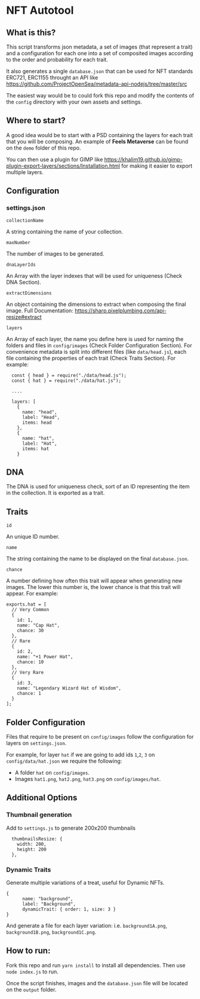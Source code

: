 # NFT Autotool

## What is this?

This script transforms json metadata, a set of images (that represent a trait) and a configuration for each one into a set of composited images according to the order and probability for each trait. 

It also generates a single ``database.json`` that can be used for NFT standards ERC721, ERC1155 throught an API like https://github.com/ProjectOpenSea/metadata-api-nodejs/tree/master/src

The easiest way would be to could fork this repo and modify the contents of the ``config`` directory with your own assets and settings. 

## Where to start?

A good idea would be to start with a PSD containing the layers for each trait that you will be composing. An example of **Feels Metaverse** can be found on the ``demo`` folder of this repo. 

You can then use a plugin for GIMP like https://khalim19.github.io/gimp-plugin-export-layers/sections/Installation.html for making it easier to export multiple layers.

## Configuration

### settings.json

``collectionName``

A string containing the name of your collection.

``maxNumber``

The number of images to be generated.

``dnaLayerIds``

An Array with the layer indexes that will be used for uniqueness (Check DNA Section).

``extractDimensions``

An object containing the dimensions to extract when composing the final image. Full Documentation: https://sharp.pixelplumbing.com/api-resize#extract

``layers``

An Array of each layer, the name you define here is used for naming the folders and files in `config/images` (Check Folder Configuration Section). For convenience metadata is split into different files (like `data/head.js`), each file containing the properties of each trait (Check Traits Section). For example:

```
  const { head } = require("./data/head.js");
  const { hat } = require("./data/hat.js");
  
  ....
    
  layers: [
    {
      name: "head",
      label: "Head",
      items: head
    },
    {
      name: "hat",
      label: "Hat",
      items: hat
    }
```

## DNA

The DNA is used for uniqueness check, sort of an ID representing the item in the collection. It is exported as a trait.

## Traits

``id``

An unique ID number.

``name``

The string containing the name to be displayed on the final ``database.json``.

``chance``

A number defining how often this trait will appear when generating new images. The lower this number is, the lower chance is that this trait will appear. For example:

```
exports.hat = [
  // Very Common
  {
    id: 1,
    name: "Cap Hat",
    chance: 30
  },
  // Rare
  {
    id: 2,
    name: "+1 Power Hat",
    chance: 10
  },
  // Very Rare
  {
    id: 3,
    name: "Legendary Wizard Hat of Wisdom",
    chance: 1
  }
];
```

## Folder Configuration

Files that require to be present on ``config/images`` follow the configuration for layers on ``settings.json``.

For example, for layer ``hat`` if we are going to add ids ``1``,``2``, ``3`` on ``config/data/hat.json`` we require the following:

- A folder `hat` on ``config/images``.
- Images ``hat1.png``, ``hat2.png``, ``hat3.png`` on ``config/images/hat``.

## Additional Options

### Thumbnail generation

Add to `settings.js` to generate 200x200 thumbnails

```
  thumbnailsResize: {
    width: 200,
    height: 200
  },
```

### Dynamic Traits

Generate multiple variations of a treat, useful for Dynamic NFTs.

```
{
      name: "background",
      label: "Background",
      dynamicTrait: { order: 1, size: 3 }
}
```
And generate a file for each layer variation: i.e. `background1A.png`, `background1B.png`, `background1C.png`.

## How to run:

Fork this repo and run ``yarn install`` to install all dependencies. Then use ``node index.js`` to run.

Once the script finishes, images and the ``database.json`` file will be located on the ``output`` folder.
